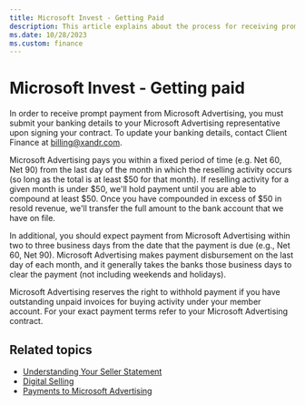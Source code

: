 ```yaml
---
title: Microsoft Invest - Getting Paid
description: This article explains about the process for receiving prompt payment from Microsoft Advertising. The payment is done within a fixed period of time.
ms.date: 10/28/2023
ms.custom: finance
---
```


# Microsoft Invest - Getting paid

In order to receive prompt payment from Microsoft Advertising, you must submit your banking details to your Microsoft Advertising representative upon signing your contract. To update your banking details, contact Client Finance at [billing@xandr.com](mailto:billing@xandr.com).

Microsoft Advertising pays you within a fixed period of time (e.g. Net 60, Net 90) from the last day of the month in which the reselling activity occurs (so long as the total is at least $50 for that month). If reselling activity for a given month is under $50, we'll hold payment until you are able to compound at least $50. Once you have compounded in excess of $50 in resold revenue, we'll transfer the full amount to the bank account that we have on file.

In additional, you should expect payment from Microsoft Advertising within two to three business days from the date that the payment is due (e.g., Net 60, Net 90). Microsoft Advertising makes payment disbursement on the last day of each month, and it generally takes the banks those business days to clear the payment (not including weekends and holidays).

Microsoft Advertising reserves the right to withhold payment if you have outstanding unpaid invoices for buying activity under your member account. For your exact payment terms refer to your Microsoft Advertising contract.

## Related topics

- [Understanding Your Seller Statement](understanding-your-seller-statement.md)
- [Digital Selling](digital-selling.md)
- [Payments to Microsoft Advertising](payment-to-xandr.md)

